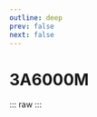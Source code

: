 ```yaml
---
outline: deep
prev: false
next: false
---
```

# 3A6000M

::: raw
<ClientOnly>
    <CpuTable chips="3A6000M" />
</ClientOnly>
:::

<script setup>
    import CpuTable from "@/.vitepress/theme/components/chips/cpu_table.vue"
</script>
